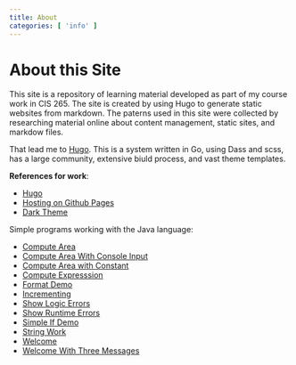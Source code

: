 ```yaml
---
title: About
categories: [ 'info' ]
---
```


# About this Site

This site is a repository of learning material developed as part of my course work in CIS 265.  The site is created by using Hugo to generate static websites from markdown.  The paterns used in this site were collected by researching material online about content management, static sites, and markdow files.

That lead me to [Hugo](https://gohugo.io/).  This is a system written in Go, using Dass and scss, has a large community, extensive biuld process, and vast theme templates. 

**References for work**:

* [Hugo](https://gohugo.io/)
* [Hosting on Github Pages](https://gohugo.io/hosting-and-deployment/hosting-on-github/)
* [Dark Theme](https://jingwangtw.github.io/dark-theme-editor/)

Simple programs working with the Java language:

* [Compute Area](/basic-programs/ComputeArea.md)
* [Compute Area With Console Input](/basic-programs/ComputeAreaWithConsoleInput)
* [Compute Area with Constant](/basic-programs/ComputeAreaWithConstant)
* [Compute Expresssion](/basic-programs/ComputeExpression)
* [Format Demo](/basic-programs/FormatDemo)
* [Incrementing](/basic-programs/Incrementing)
* [Show Logic Errors](/basic-programs/ShowLogicErrors)
* [Show Runtime Errors](/basic-programs/ShowRuntimeErrors)
* [Simple If Demo](/basic-programs/SimpleIfDemo)
* [String Work](/basic-programs/StringWork)
* [Welcome](/basic-programs/basics//basic-programsWelcome)
* [Welcome With Three Messages](/basic-programs/WelcomeWithThreeMessages)